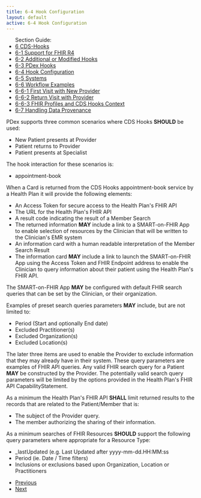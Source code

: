```yaml
---
title: 6-4 Hook Configuration
layout: default
active: 6-4 Hook Configuration
---
```


<ul id="markdown-toc">
	Section Guide:
  <li><a href="6_CDS-Hooks.html" id="markdown-toc-cds-hooks">6 CDS-Hooks</a></li>
  <li><a href="6-1_Support_for_FHIR_R4.html" id="markdown-toc-r4-support">6-1 Support for FHIR R4</a></li>
  <li><a href="6-2_Additional_or_Modified_Hooks.html" id="markdown-toc-additional">6-2 Additional or Modified Hooks</a></li>
  <li><a href="6-3_PDex_Hooks.html" id="markdown-toc-pdex-hooks">6-3 PDex Hooks</a></li>
  <li><a href="6-4_Hook_Configuration.html" id="markdown-toc-hook-configuration">6-4 Hook Configuration</a></li>
	<li><a href="6-5_Systems.html" id="markdown-toc-systems">6-5 Systems</a></li>
	<li><a href="6-6_Workflow_Examples.html" id="markdown-toc-examples">6-6 Workflow Examples</a></li>
	<li><a href="6-6-1_First_Visit_with_New_Provider.html" id="markdown-toc-first-visit">6-6-1 First Visit with New Provider</a></li>
	<li><a href="6-6-2_Return_Visit_with_Provider.html" id="markdown-toc-return-visit">6-6-2 Return Visit with Provider</a></li>
  <li><a href="6-6-3_FHIR_Profiles_and_CDS_Hooks_Context.html" id="markdown-toc-profiles-and-context">6-6-3 FHIR Profiles and CDS Hooks Context</a></li>
	<li><a href="6-7_Handling_Data_Provenance.html" id="markdown-toc-provenance">6-7 Handling Data Provenance</a></li>
</ul>

PDex supports three common scenarios where CDS Hooks **SHOULD** be used:

- New Patient presents at Provider
- Patient returns to Provider
- Patient presents at Specialist

The hook interaction for these scenarios is:
* appointment-book

When a Card is returned from the CDS Hooks appointment-book service by a Health Plan it will provide the following elements:

- An Access Token for secure access to the Health Plan's FHIR API
- The URL for the Health Plan's FHIR API 
- A result code indicating the result of a Member Search
- The returned information **MAY** include a link to a SMART-on-FHIR App to enable selection of resources by the Clinician that will be written to the Clinician's EMR system
- An information card with a human readable interpretation of the Member Search Result
- The information card **MAY** include a link to launch the SMART-on-FHIR App using the Access Token and FHIR Endpoint address to enable the Clinician to query information about their patient using the Health Plan's FHIR API.
 

The SMART-on-FHIR App **MAY** be configured with default FHIR search queries that can be set by the Clinician, or their organization. 
 
 Examples of preset search queries parameters **MAY** include, but are not limited to:
- Period (Start and optionally End date)
- Excluded Practitioner(s)
- Excluded Organization(s)
- Excluded Location(s)

The later three items are used to enable the Provider to exclude information that they may already have in their system.
These query parameters are examples of FHIR API queries. Any valid FHIR search query for a Patient **MAY** be constructed by the Provider.
The potentially valid search query parameters will be limited by the options provided in the Health Plan's FHIR API CapabilityStatement.

As a minimum the Health Plan's FHIR API **SHALL** limit returned results to the records that are related to the Patient/Member that is:
- The subject of the Provider query.
- The member authorizing the sharing of their information.

As a minimum searches of FHIR Resources **SHOULD** support the following query parameters where appropriate for a Resource Type:

- \_lastUpdated (e.g. Last Updated after yyyy-mm-dd.HH:MM:ss
- Period (ie. Date / Time filters)
- Inclusions or exclusions based upon Organization, Location or Practitioners


<ul>
  <li><a href="6-3_PDex_Hooks.html" >Previous</a></li>
  <li><a href="6-5_Systems.html" >Next</a></li>
</ul>